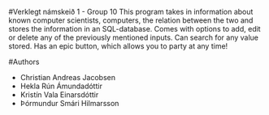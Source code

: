 #Verklegt námskeið 1 - Group 10
This program takes in information about known computer scientists,
computers, the relation between the two and stores the information in an SQL-database.
Comes with options to add, edit or delete any of the previously mentioned inputs.
Can search for any value stored.
Has an epic button, which allows you to party at any time!

#Authors
* Christian Andreas Jacobsen
* Hekla Rún Ámundadóttir
* Kristín Vala Einarsdóttir 
* Þórmundur Smári Hilmarsson
